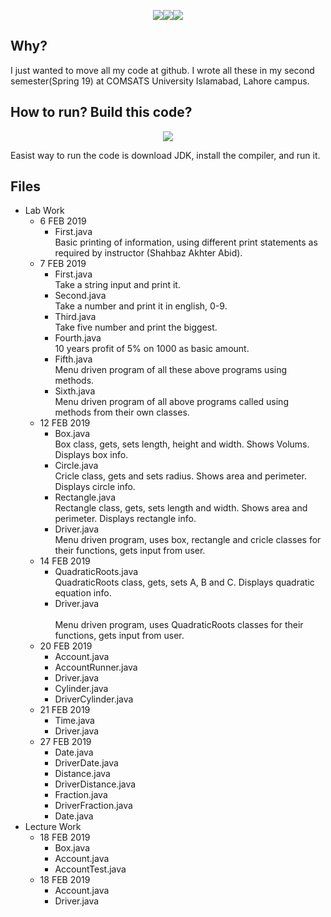 <p align="center"><img src='https://img.shields.io/badge/Developer-Arose%20Niazi-blue.svg?style=popout-square&logo=Java' ><img src='https://img.shields.io/badge/Programmed%20in-Java%208-blue.svg?style=popout-square&logo=Java' ><img src='https://img.shields.io/badge/Programmed%20in-Java-blue.svg?style=popout-square&logo=Java' ></p>

## Why?
I just wanted to move all my code at github. I wrote all these in my second semester(Spring 19) at COMSATS University Islamabad, Lahore campus.

## How to run? Build this code?
<p align="center"><a url='https://www.oracle.com/technetwork/java/javase/downloads/jdk8-downloads-2133151.html'><img src='https://img.shields.io/badge/Java%20Development%20Kit-8%20Onwards-orange.svg?style=popout-square&logo=codio' /></a></p>
Easist way to run the code is download JDK, install the compiler, and run it. 

## Files
- Lab Work
	- 6 FEB 2019
		- First.java <br>
			Basic printing of information, using different print statements as required by instructor (Shahbaz Akhter Abid).
	- 7 FEB 2019
		- First.java <br>
			Take a string input and print it.
		- Second.java <br>
			Take a number and print it in english, 0-9.
		- Third.java <br>
			Take five number and print the biggest.
		- Fourth.java <br>
			10 years profit of 5% on 1000 as basic amount.
		- Fifth.java <br>
			Menu driven program of all these above programs using methods.
		- Sixth.java <br>
			Menu driven program of all above programs called using methods from their own classes.
	- 12 FEB 2019
		- Box.java <br>
			Box class, gets, sets length, height and width. Shows Volums. Displays box info.
		- Circle.java <br>
			Cricle class, gets and sets radius. Shows area and perimeter. Displays circle info.
		- Rectangle.java <br>
			Rectangle class, gets, sets length and width. Shows area and perimeter. Displays rectangle  info.
		- Driver.java <br>
			Menu driven program, uses box, rectangle and cricle classes for their functions, gets input from user.
	- 14 FEB 2019
		- QuadraticRoots.java <br>
			QuadraticRoots class, gets, sets A, B and C. Displays quadratic equation info.
		- Driver.java <br>	
			Menu driven program, uses QuadraticRoots classes for their functions, gets input from user. 
	- 20 FEB 2019
		- Account.java 
		- AccountRunner.java
		- Driver.java	
		- Cylinder.java
		- DriverCylinder.java
	- 21 FEB 2019
		- Time.java 
		- Driver.java	
	- 27 FEB 2019
		- Date.java 
		- DriverDate.java
		- Distance.java 
		- DriverDistance.java		
		- Fraction.java 
		- DriverFraction.java	
		- Date.java
- Lecture Work
	- 18 FEB 2019
		- Box.java
		- Account.java
		- AccountTest.java
	- 18 FEB 2019
		- Account.java <br>
		- Driver.java <br>	